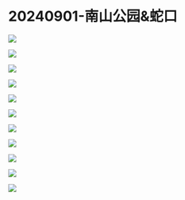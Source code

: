 # 20240901-南山公园&蛇口

![](https://image-host.pages.dev/life/2024-10-04-AGC9.2%C3%97JASON_20240901_160304280.jpg)

![](https://image-host.pages.dev/life/2024-10-04-AGC9.2%C3%97JASON_20240901_160731679.jpg)

![](https://image-host.pages.dev/life/2024-10-04-AGC9.2%C3%97JASON_20240901_173528408.jpg)

![](https://image-host.pages.dev/life/2024-10-04-AGC9.2%C3%97JASON_20240901_180915254.jpg)

![](https://image-host.pages.dev/life/2024-10-04-AGC9.2%C3%97JASON_20240901_183417321.jpg)

![](https://image-host.pages.dev/life/2024-10-04-AGC9.2%C3%97JASON_20240901_180807137.jpg)

![](https://image-host.pages.dev/life/2024-10-04-AGC9.2%C3%97JASON_20240901_183345028.jpg)

![](https://image-host.pages.dev/life/2024-10-04-AGC9.2%C3%97JASON_20240901_183553567.jpg)

![](https://image-host.pages.dev/life/2024-10-04-AGC9.2%C3%97JASON_20240901_184802914.jpg)

![](https://image-host.pages.dev/life/2024-10-04-AGC9.2%C3%97JASON_20240901_185859602.jpg)

![](https://image-host.pages.dev/life/2024-10-04-1000009789.jpg)
